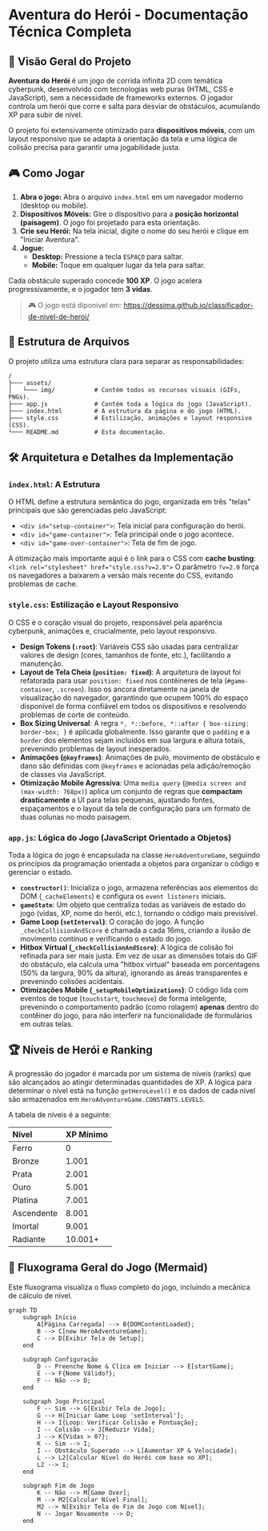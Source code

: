 # Aventura do Herói - Documentação Técnica Completa

## 🎯 Visão Geral do Projeto

**Aventura do Herói** é um jogo de corrida infinita 2D com temática cyberpunk, desenvolvido com tecnologias web puras (HTML, CSS e JavaScript), sem a necessidade de frameworks externos. O jogador controla um herói que corre e salta para desviar de obstáculos, acumulando XP para subir de nível.

O projeto foi extensivamente otimizado para **dispositivos móveis**, com um layout responsivo que se adapta à orientação da tela e uma lógica de colisão precisa para garantir uma jogabilidade justa.

## 🎮 Como Jogar

1.  **Abra o jogo:** Abra o arquivo `index.html` em um navegador moderno (desktop ou mobile).
2.  **Dispositivos Móveis:** Gire o dispositivo para a **posição horizontal (paisagem)**. O jogo foi projetado para esta orientação.
3.  **Crie seu Herói:** Na tela inicial, digite o nome do seu herói e clique em "Iniciar Aventura".
4.  **Jogue:**
    *   **Desktop:** Pressione a tecla `ESPAÇO` para saltar.
    *   **Mobile:** Toque em qualquer lugar da tela para saltar.

Cada obstáculo superado concede **100 XP**. O jogo acelera progressivamente, e o jogador tem **3 vidas**.

> 🎮 O jogo está diponível em: https://dessima.github.io/classificador-de-nivel-de-heroi/

## 📂 Estrutura de Arquivos

O projeto utiliza uma estrutura clara para separar as responsabilidades:

```
/
├─── assets/
│   └─── img/           # Contém todos os recursos visuais (GIFs, PNGs).
├─── app.js             # Contém toda a lógica do jogo (JavaScript).
├─── index.html         # A estrutura da página e do jogo (HTML).
├─── style.css          # Estilização, animações e layout responsivo (CSS).
└─── README.md          # Esta documentação.
```

## 🛠️ Arquitetura e Detalhes da Implementação

### `index.html`: A Estrutura

O HTML define a estrutura semântica do jogo, organizada em três "telas" principais que são gerenciadas pelo JavaScript:

-   `<div id="setup-container">`: Tela inicial para configuração do herói.
-   `<div id="game-container">`: Tela principal onde o jogo acontece.
-   `<div id="game-over-container">`: Tela de fim de jogo.

A otimização mais importante aqui é o link para o CSS com **cache busting**:
`<link rel="stylesheet" href="style.css?v=2.0">`
O parâmetro `?v=2.0` força os navegadores a baixarem a versão mais recente do CSS, evitando problemas de cache.

### `style.css`: Estilização e Layout Responsivo

O CSS é o coração visual do projeto, responsável pela aparência cyberpunk, animações e, crucialmente, pelo layout responsivo.

-   **Design Tokens (`:root`)**: Variáveis CSS são usadas para centralizar valores de design (cores, tamanhos de fonte, etc.), facilitando a manutenção.
-   **Layout de Tela Cheia (`position: fixed`)**: A arquitetura de layout foi refatorada para usar `position: fixed` nos contêineres de tela (`#game-container`, `.screen`). Isso os ancora diretamente na janela de visualização do navegador, garantindo que ocupem 100% do espaço disponível de forma confiável em todos os dispositivos e resolvendo problemas de corte de conteúdo.
-   **Box Sizing Universal**: A regra `*, *::before, *::after { box-sizing: border-box; }` é aplicada globalmente. Isso garante que o `padding` e a `border` dos elementos sejam incluídos em sua largura e altura totais, prevenindo problemas de layout inesperados.
-   **Animações (`@keyframes`)**: Animações de pulo, movimento de obstáculo e dano são definidas com `@keyframes` e acionadas pela adição/remoção de classes via JavaScript.
-   **Otimização Mobile Agressiva**: Uma `media query` (`@media screen and (max-width: 768px)`) aplica um conjunto de regras que **compactam drasticamente** a UI para telas pequenas, ajustando fontes, espaçamentos e o layout da tela de configuração para um formato de duas colunas no modo paisagem.

### `app.js`: Lógica do Jogo (JavaScript Orientado a Objetos)

Toda a lógica do jogo é encapsulada na classe `HeroAdventureGame`, seguindo os princípios da programação orientada a objetos para organizar o código e gerenciar o estado.

-   **`constructor()`**: Inicializa o jogo, armazena referências aos elementos do DOM (`_cacheElements`) e configura os `event listeners` iniciais.
-   **`gameState`**: Um objeto que centraliza todas as variáveis de estado do jogo (vidas, XP, nome do herói, etc.), tornando o código mais previsível.
-   **Game Loop (`setInterval`)**: O coração do jogo. A função `_checkCollisionAndScore` é chamada a cada 16ms, criando a ilusão de movimento contínuo e verificando o estado do jogo.
-   **Hitbox Virtual (`_checkCollisionAndScore`)**: A lógica de colisão foi refinada para ser mais justa. Em vez de usar as dimensões totais do GIF do obstáculo, ela calcula uma "hitbox virtual" baseada em porcentagens (50% da largura, 90% da altura), ignorando as áreas transparentes e prevenindo colisões acidentais.
-   **Otimizações Mobile (`_setupMobileOptimizations`)**: O código lida com eventos de toque (`touchstart`, `touchmove`) de forma inteligente, prevenindo o comportamento padrão (como rolagem) **apenas** dentro do contêiner do jogo, para não interferir na funcionalidade de formulários em outras telas.

## 🏆 Níveis de Herói e Ranking

A progressão do jogador é marcada por um sistema de níveis (ranks) que são alcançados ao atingir determinadas quantidades de XP. A lógica para determinar o nível está na função `getHeroLevel()` e os dados de cada nível são armazenados em `HeroAdventureGame.CONSTANTS.LEVELS`.

A tabela de níveis é a seguinte:

| Nível      | XP Mínimo |
| :--------- | :-------- |
| Ferro      | 0         |
| Bronze     | 1.001     |
| Prata      | 2.001     |
| Ouro       | 5.001     |
| Platina    | 7.001     |
| Ascendente | 8.001     |
| Imortal    | 9.001     |
| Radiante   | 10.001+   |

## 🌊 Fluxograma Geral do Jogo (Mermaid)

Este fluxograma visualiza o fluxo completo do jogo, incluindo a mecânica de cálculo de nível.

```mermaid
graph TD
    subgraph Início
        A[Página Carregada] --> B{DOMContentLoaded};
        B --> C[new HeroAdventureGame];
        C --> D[Exibir Tela de Setup];
    end

    subgraph Configuração
        D -- Preenche Nome & Clica em Iniciar --> E[startGame];
        E --> F{Nome Válido?};
        F -- Não --> D;
    end

    subgraph Jogo Principal
        F -- Sim --> G[Exibir Tela de Jogo];
        G --> H[Iniciar Game Loop 'setInterval'];
        H --> I{Loop: Verificar Colisão e Pontuação};
        I -- Colisão --> J[Reduzir Vida];
        J --> K{Vidas > 0?};
        K -- Sim --> I;
        I -- Obstáculo Superado --> L[Aumentar XP & Velocidade];
        L --> L2[Calcular Nível do Herói com base no XP];
        L2 --> I;
    end

    subgraph Fim de Jogo
        K -- Não --> M[Game Over];
        M --> M2[Calcular Nível Final];
        M2 --> N[Exibir Tela de Fim de Jogo com Nível];
        N -- Jogar Novamente --> D;
    end
```

